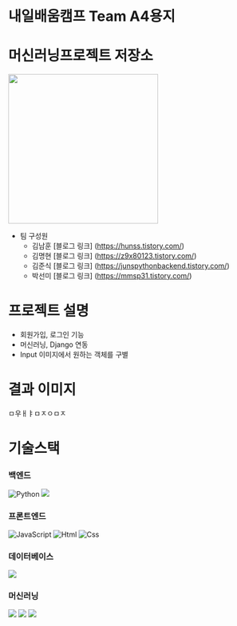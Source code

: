 # 내일배움캠프 Team A4용지 
# 머신러닝프로젝트 저장소
<img src="https://ifh.cc/g/PKRPsx.png" width="300px" height="300px">

* 팀 구성원
  * 김남훈 [블로그 링크] (https://hunss.tistory.com/)
  * 김명현 [블로그 링크] (https://z9x80123.tistory.com/)
  * 김준식 [블로그 링크] (https://junspythonbackend.tistory.com/)
  * 박선미 [블로그 링크] (https://mmsp31.tistory.com/)

# 프로젝트 설명

* 회원가입, 로그인 기능
* 머신러닝, Django 연동
* Input 이미지에서 원하는 객체를 구별

# 결과 이미지

ㅁ우ㅐㅑㅁㅈㅇㅁㅈ

# 기술스택
### 백엔드
<img alt="Python" src ="https://img.shields.io/badge/Python-3776AB.svg?&style=for-the-badge&logo=Python&logoColor=white"/> <img src="https://img.shields.io/badge/Django-092E20?style=for-the-badge&logo=Django&logoColor=white">

### 프론트엔드
<img alt="JavaScript" src ="https://img.shields.io/badge/JavaScriipt-F7DF1E.svg?&style=for-the-badge&logo=JavaScript&logoColor=black"/> <img alt="Html" src ="https://img.shields.io/badge/HTML5-E34F26.svg?&style=for-the-badge&logo=HTML5&logoColor=white"/> <img alt="Css" src ="https://img.shields.io/badge/CSS3-1572B6.svg?&style=for-the-badge&logo=CSS3&logoColor=white"/>

### 데이터베이스
<img src="https://img.shields.io/badge/SQLite-003B57?style=for-the-badge&logo=SQLite&logoColor=white">


### 머신러닝
<img src="https://img.shields.io/badge/PyTorch-EE4C2C?style=for-the-badge&logo=PyTorch&logoColor=white"> <img src="https://img.shields.io/badge/OpenCV-5C3EE8?style=for-the-badge&logo=OpenCV&logoColor=white"> <img src="https://img.shields.io/badge/YOLO-00FFFF?style=for-the-badge&logo=YOLO&logoColor=white">








